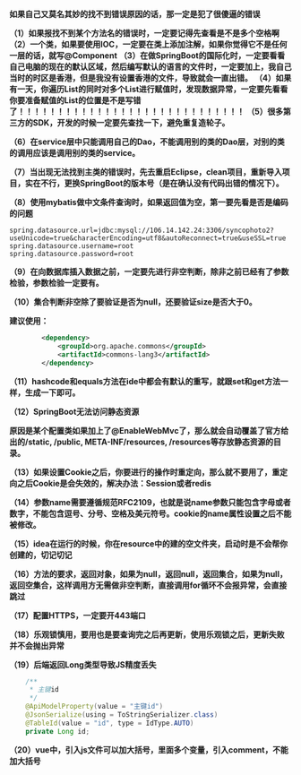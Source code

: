 **如果自己又莫名其妙的找不到错误原因的话，那一定是犯了很傻逼的错误**

**（1）如果报找不到某个方法名的错误时，一定要记得先查看是不是多个空格啊**
**（2）一个类，如果要使用IOC，一定要在类上添加注解，如果你觉得它不是任何一层的话，就写@Component**
**（3）在做SpringBoot的国际化时，一定要看看自己电脑的现在的默认区域，然后编写默认的语言的文件时，一定要加上，我自己当时的时区是香港，但是我没有设置香港的文件，导致就会一直出错。**
**（4）如果有一天，你遍历List的同时对多个List进行赋值时，发现数据异常，一定要先看看你要准备赋值的List的位置是不是写错了！！！！！！！！！！！！！！！！！！！！！！！！！！！！！**
**（5）很多第三方的SDK，开发的时候一定要先查找一下，避免重复造轮子。**

**（6）在service层中只能调用自己的Dao，不能调用别的类的Dao层，对别的类的调用应该是调用别的类的service。**

**（7）当出现无法找到主类的错误时，先去重启Eclipse，clean项目，重新导入项目，实在不行，更换SpringBoot的版本号（是在确认没有代码出错的情况下）。**

**（8）使用mybatis做中文条件查询时，如果返回值为空，第一要先看是否是编码的问题**

```properties
spring.datasource.url=jdbc:mysql://106.14.142.24:3306/syncophoto2?useUnicode=true&characterEncoding=utf8&autoReconnect=true&useSSL=true
spring.datasource.username=root
spring.datasource.password=root
```

**（9）在向数据库插入数据之前，一定要先进行非空判断，除非之前已经有了参数检验，参数检验一定要有。**

**（10）集合判断非空除了要验证是否为null，还要验证size是否大于0。**

**建议使用：**

```xml
		<dependency>
			<groupId>org.apache.commons</groupId>
			<artifactId>commons-lang3</artifactId>
		</dependency>
```

**（11）hashcode和equals方法在ide中都会有默认的重写，就跟set和get方法一样，生成一下即可。**

**（12）SpringBoot无法访问静态资源**

**原因是某个配置类如果加上了@EnableWebMvc了，那么就会自动覆盖了官方给出的/static, /public, META-INF/resources, /resources等存放静态资源的目录。**

**（13）如果设置Cookie之后，你要进行的操作时重定向，那么就不要用了，重定向之后Cookie是会失效的，解决办法：Session或者redis**

**（14）参数name需要遵循规范RFC2109，也就是说name参数只能包含字母或者数字，不能包含逗号、分号、空格及美元符号。cookie的name属性设置之后不能被修改。**

**（15）idea在运行的时候，你在resource中的建的空文件夹，启动时是不会帮你创建的，切记切记**

**（16）方法的要求，返回对象，如果为null，返回null，返回集合，如果为null，返回空集合，这样调用方无需做非空判断，直接调用for循环不会报异常，会直接跳过**

**（17）配置HTTPS，一定要开443端口**

**（18）乐观锁慎用，要用也是要查询完之后再更新，使用乐观锁之后，更新失败并不会抛出异常**

**（19）后端返回Long类型导致JS精度丢失**

```java
    /**
     * 主键id
     */
    @ApiModelProperty(value = "主键id")
    @JsonSerialize(using = ToStringSerializer.class)
    @TableId(value = "id", type = IdType.AUTO)
    private Long id;
```

**（20）vue中，引入js文件可以加大括号，里面多个变量，引入comment，不能加大括号**